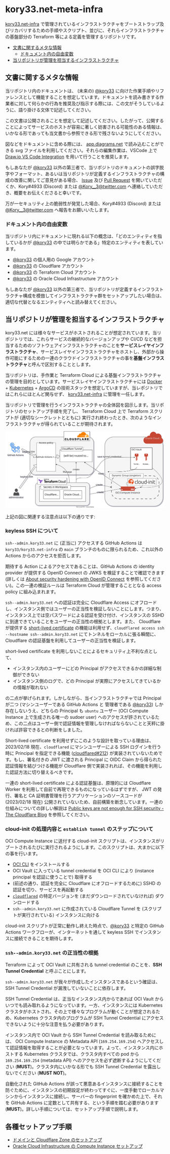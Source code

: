 # kory33.net-meta-infra

[kory33.net-infra](https://github.com/kory33/kory33.net-infra) で管理されているインフラストラクチャをブートストラップ及びリカバリするための手順やスクリプト、並びに、それらインフラストラクチャの基盤部分の Terraform 等による定義を管理するリポジトリです。

- [文書に関するメタな情報](#文書に関するメタな情報)
  - [ドキュメント内の自由変数](#ドキュメント内の自由変数)
- [当リポジトリが管理を担当するインフラストラクチャ](#当リポジトリが管理を担当するインフラストラクチャ)

## 文書に関するメタな情報

当リポジトリ内のドキュメントは、 (未来の) [@kory33](https://github.com/kory33) に向けた作業手順やリファレンスとして機能することを想定しています。ドキュメントを読み書きする作業者に対して何らかの行為を推奨及び指示する際には、この文がそうしているように、語り掛ける文体で記述してください。

この文書は公開されることを想定して記述してください。したがって、公開することによってサービスのホストが容易に著しく妨害される可能性のある情報は、いかなる形であっても当文書から参照できる形で残さないようにしてください。

図などをドキュメントに含める際には、 [app.diagrams.net](https://app.diagrams.net/) で読み込むことができる svg ファイルを利用してください。それらの編集作業は、VSCode 上で [Draw.io VS Code Integration](https://github.com/hediet/vscode-drawio) を用いて行うことを推奨します。

もしあなたが [@kory33](https://github.com/kory33) 以外の第三者で、当リポジトリのドキュメントの誤字脱字やフォーマット、あるいは当リポジトリが定義するインフラストラクチャの構成の改善に関してご意見がある場合、 [Issue](https://github.com/kory33/kory33.net-meta-infra/issues) 及び [Pull Request](https://github.com/kory33/kory33.net-meta-infra/pulls) を開いていただくか、Kory#4933 (Discord) または [@Kory\_\_3@twitter.com](https://twitter.com/Kory__3) へ連絡していただき、概要をお伝えくださると幸いです。

万が一セキュリティ上の脆弱性が発覚した場合、Kory#4933 (Discord) または [@Kory\_\_3@twitter.com](https://twitter.com/Kory__3) へ報告をお願いいたします。

### ドキュメント内の自由変数

当リポジトリ内にドキュメントに現れる以下の概念は、「どのエンティティを指しているかが [@kory33](https://github.com/kory33) の中では明らかである」特定のエンティティを表しています。

- [@kory33](https://github.com/kory33) の個人用の Google アカウント
- [@kory33](https://github.com/kory33) の Cloudflare アカウント
- [@kory33](https://github.com/kory33) の Terraform Cloud アカウント
- [@kory33](https://github.com/kory33) の Oracle Cloud Infrastructure アカウント

もしあなたが [@kory33](https://github.com/kory33) 以外の第三者で、当リポジトリが定義するインフラストラクチャ構成を模倣してインフラストラクチャ群をセットアップしたい場合は、適切な代替となるエンティティへと読み替えてください。

## 当リポジトリが管理を担当するインフラストラクチャ

kory33.net には様々なサービスがホストされることが想定されています。当リポジトリでは、これらサービスの継続的なバージョンアップや CI/CD などを担当するためのソフトウェアインフラストラクチャのことを**サービスレイヤインフラストラクチャ**、サービスレイヤインフラストラクチャをホストし、外部から操作可能にするための一連のクラウドインフラストラクチャの事を**基盤インフラストラクチャ**と呼んで区別することとします。

当リポジトリは、手作業と Terraform Cloud による基盤インフラストラクチャの管理を目的としています。サービスレイヤインフラストラクチャには [Docker](https://www.docker.com/) + [Kubernetes](https://kubernetes.io/) + [ArgoCD](https://argoproj.github.io/cd/) の技術スタックを想定していますが、当レポジトリではこれらにほとんど関与せず、 [kory33.net-infra](https://github.com/kory33/kory33.net-infra) に管理を一任します。

当リポジトリで管理を行うインフラストラクチャの全体図を図示します。当リポジトリのセットアップ手順を完了し、 Terraform Cloud 上で Terraform スクリプトが (適切なシークレットとともに) 実行され終わったとき、次のようなインフラストラクチャが得られていることが期待されます。

![overview](docs/diagrams/overview.drawio.svg)

上記の図に関連する注意点は以下の通りです:

### keyless SSH について

`ssh--admin.kory33.net` に (正当に) アクセスする GitHub Actions は `kory33/kory33.net-infra` の `main` ブランチのものに限られるため、これ以外の Actions からのアクセスを拒否します。

期待する Action によるアクセスであることは、GitHub Actions の identity provider が提供する OpenID Connect の JWKS を検証することで確認できます (詳しくは [About security hardening with OpenID Connect](https://docs.github.com/en/actions/deployment/security-hardening-your-deployments/about-security-hardening-with-openid-connect) を参照してください)。この一連の検証ルールは Terraform Cloud が管理することとなる access policy に組み込まれます。

`ssh--admin.kory33.net` への認証は完全に Cloudflare Access にオフロードし、インスタンス側ではユーザーの正当性を検証しないことにします。つまり、インスタンス上では空パスワードによる認証を受け付け、インスタンスの SSHD に到達できていることをユーザーの正当性の根拠とします。また、 Cloudflare が提供する [short-lived certificate](https://developers.cloudflare.com/cloudflare-one/identity/users/short-lived-certificates) の機能は利用せず、`cloudflared access ssh --hostname ssh--admin.kory33.net` にてトンネルをローカルに張る瞬間に、 Cloudflare の認証基盤を利用してユーザーの正当性を検証します。

short-lived certificate を利用しないことによるセキュリティ上不利な点として、

- インスタンス内のユーザーにどの Principal がアクセスできるかの詳細な制御ができない
- インスタンス側のログで、どの Principal が実際にアクセスしてきているかの情報が取れない

の二点が挙げられます。しかしながら、当インフラストラクチャでは Principal が二つ (マシンユーザーである GitHub Actions と 管理者である [@kory33](https://github.com/kory33)) しか存在しないうえ、どちらの Principal も `ubuntu` ユーザー (OCI Compute Instance 上で生成される唯一の sudoer user) へのアクセスが許されているため、この二点はユーザー側で認証情報を管理しなければならないことと天秤に掛ければ許容できるとの判断をしました。

Short-lived certificate を利用せずにこのような設計を取っている理由は、 2023/02/18 現在、`cloudflared` にマシンユーザーによる SSH ログインを行う時に Principal を指定できる機能 ([cloudflared#212](https://github.com/cloudflare/cloudflared/issues/212)) が実装されていないためです。もし、署名付きの JWT に渡される Principal に OIDC Claim から得られた認証情報を結びつける機能が Cloudflare 側で実装されれば、その機能を利用した認証方法に切り替えるべきです。

一連の short-lived certificate による認証基盤は、原理的には Cloudflare Worker を利用して自前で再現できるものになっているはずですが、 JWT の発行、署名と CA 証明書管理を行うアプリケーションのソースコードが (2023/02/18 現在) 公開されていないため、自前構築を断念しています。一連の仕組みについての詳しい解説は [Public keys are not enough for SSH security - The Cloudflare Blog](https://blog.cloudflare.com/public-keys-are-not-enough-for-ssh-security/) を参照してください。

### cloud-init の処理内容と `establish tunnel` のステップについて

OCI Compute Instance に送付する cloud-init スクリプトは、インスタンスがリブートされるたびに実行されるようにします。このスクリプトは、大まかに以下の事を行います。

- [OCI CLI](https://docs.oracle.com/en-us/iaas/Content/API/Concepts/cliconcepts.htm) をインストールする
- OCI Vault に入っている tunnel credential を OCI CLI により (instance principal を認証に使うことで) 取得する
- (前述の通り、認証を完全に Cloudflare にオフロードするために) SSHD の認証を切り、サービスを再起動する
- [`cloudflared`](https://github.com/cloudflare/cloudflared) の特定バージョンを (まだダウンロードされていなければ) ダウンロードする
- `ssh--admin.kory33.net` に作成されている Cloudflare Tunnel を (スクリプトが実行されている) インスタンスに向ける

cloud-init スクリプトが正常に動作し終えた時点で、[@kory33](https://github.com/kory33) と特定の GitHub Actions ワークフローが、インターネットを通して keyless SSH でインスタンスに接続できることを期待します。

### `ssh--admin.kory33.net` の正当性の根拠

Terraform によって OCI Vault に共有される tunnel credential のことを、**SSH Tunnel Credential** と呼ぶことにします。

`ssh--admin.kory33.net` が我々が作成したインスタンスであるという確証は、SSH Tunnel Credential が漏洩していないことに依存します。

SSH Tunnel Credential は、正当なインスタンス内からであれば OCI Vault からいつでも読み取れるようになっています。一方、インスタンスには Kubernetes クラスタがホストされ、その上で様々なプログラムが動くことが想定されるため、Kubernetes クラスタ内のプログラムが SSH Tunnel Credential にアクセスできないように十分な注意を払う必要があります。

インスタンス内で OCI Vault から SSH Tunnel Credential を読み取るためには、 OCI Compute Instance の Metadata API (`169.254.169.254`) へアクセスして認証情報を取得することが必要となっています。よって、インスタンス内にホストする Kubernetes クラスタでは、クラスタ内すべての pod から `169.254.169.254` (metadata API) へのアクセスを必ず遮断するようにしてください (**MUST**)。クラスタ内にいかなる形でも SSH Tunnel Credential を露出しないでください (**MUST NOT**)。

自動化された GitHub Actions が誤って悪意あるインスタンスに接続することを防ぐために、インスタンスの初期設定が終わってすぐに、一度手動でローカルマシンからインスタンスに接続し、サーバーの fingerprint を確かめた上で、それを GitHub Actions に定数として共有する、という手順を踏む必要があります (**MUST**)。詳しい手順については、セットアップ手順で説明します。

## 各種セットアップ手順

- [ドメインと Cloudflare Zone のセットアップ](./docs/bootstrapping/domain-and-cloudflare-zone.md)
- [Oracle Cloud Infrastructure の Compute Instance セットアップ](./docs/bootstrapping/oci-compute-instances.md)
